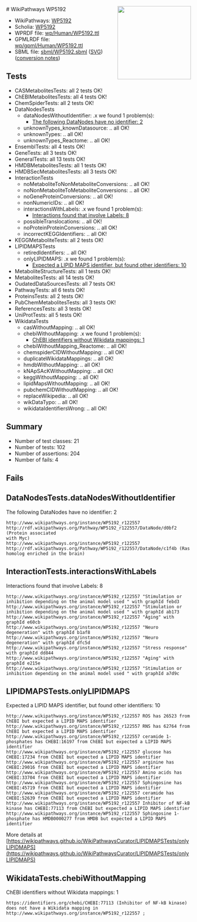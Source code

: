 <img style="float: right; width: 200px" src="../logo.png" />
# WikiPathways WP5192

* WikiPathways: [WP5192](https://identifiers.org/wikipathways:WP5192)
* Scholia: [WP5192](https://scholia.toolforge.org/wikipathways/WP5192)
* WPRDF file: [wp/Human/WP5192.ttl](../wp/Human/WP5192.ttl)
* GPMLRDF file: [wp/gpml/Human/WP5192.ttl](../wp/gpml/Human/WP5192.ttl)
* SBML file: [sbml/WP5192.sbml](../sbml/WP5192.sbml) ([SVG](../sbml/WP5192.svg)) ([conversion notes](../sbml/WP5192.txt))

## Tests
* CASMetabolitesTests: all 2 tests OK!
* ChEBIMetabolitesTests: all 4 tests OK!
* ChemSpiderTests: all 2 tests OK!
* DataNodesTests
    * dataNodesWithoutIdentifier: .x we found 1 problem(s):
        * [The following DataNodes have no identifier: 2](#d2d32fa1)
    * unknownTypes_knownDatasource: .. all OK!
    * unknownTypes: .. all OK!
    * unknownTypes_Reactome: .. all OK!
* EnsemblTests: all 4 tests OK!
* GeneTests: all 3 tests OK!
* GeneralTests: all 13 tests OK!
* HMDBMetabolitesTests: all 1 tests OK!
* HMDBSecMetabolitesTests: all 3 tests OK!
* InteractionTests
    * noMetaboliteToNonMetaboliteConversions: .. all OK!
    * noNonMetaboliteToMetaboliteConversions: .. all OK!
    * noGeneProteinConversions: .. all OK!
    * nonNumericIDs: .. all OK!
    * interactionsWithLabels: .x we found 1 problem(s):
        * [Interactions found that involve Labels: 8](#630d267f)
    * possibleTranslocations: .. all OK!
    * noProteinProteinConversions: .. all OK!
    * incorrectKEGGIdentifiers: .. all OK!
* KEGGMetaboliteTests: all 2 tests OK!
* LIPIDMAPSTests
    * retiredIdentifiers: .. all OK!
    * onlyLIPIDMAPS: .x we found 1 problem(s):
        * [Expected a LIPID MAPS identifier, but found other identifiers: 10](#d0bfb678)
* MetaboliteStructureTests: all 1 tests OK!
* MetabolitesTests: all 14 tests OK!
* OudatedDataSourcesTests: all 7 tests OK!
* PathwayTests: all 6 tests OK!
* ProteinsTests: all 2 tests OK!
* PubChemMetabolitesTests: all 3 tests OK!
* ReferencesTests: all 3 tests OK!
* UniProtTests: all 5 tests OK!
* WikidataTests
    * casWithoutMapping: .. all OK!
    * chebiWithoutMapping: .x we found 1 problem(s):
        * [ChEBI identifiers without Wikidata mappings: 1](#a8d554cd)
    * chebiWithoutMapping_Reactome: .. all OK!
    * chemspiderCIDWithoutMapping: .. all OK!
    * duplicateWikidataMappings: .. all OK!
    * hmdbWithoutMapping: .. all OK!
    * kNApSAcKWithoutMapping: .. all OK!
    * keggWithoutMapping: .. all OK!
    * lipidMapsWithoutMapping: .. all OK!
    * pubchemCIDWithoutMapping: .. all OK!
    * replaceWikipedia: .. all OK!
    * wikDataTypo: .. all OK!
    * wikidataIdentifiersWrong: .. all OK!


## Summary

* Number of test classes: 21
* Number of tests: 102
* Number of assertions: 204
* Number of fails: 4

## Fails

<a name="d2d32fa1" />

## DataNodesTests.dataNodesWithoutIdentifier

The following DataNodes have no identifier: 2
```
http://www.wikipathways.org/instance/WP5192_r122557 http://rdf.wikipathways.org/Pathway/WP5192_r122557/DataNode/d0bf2 (Protein associated 
with Myc)
http://www.wikipathways.org/instance/WP5192_r122557 http://rdf.wikipathways.org/Pathway/WP5192_r122557/DataNode/c1f4b (Ras homolog enriched in the brain)
```

<a name="630d267f" />

## InteractionTests.interactionsWithLabels

Interactions found that involve Labels: 8
```
http://www.wikipathways.org/instance/WP5192_r122557 "Stimulation or inhibition depending on the animal model used " with graphId febd3
http://www.wikipathways.org/instance/WP5192_r122557 "Stimulation or inhibition depending on the animal model used " with graphId ab173
http://www.wikipathways.org/instance/WP5192_r122557 "Aging" with graphId e60cb
http://www.wikipathways.org/instance/WP5192_r122557 "Neuro degeneration" with graphId b1af8
http://www.wikipathways.org/instance/WP5192_r122557 "Neuro degeneration" with graphId dfc5d
http://www.wikipathways.org/instance/WP5192_r122557 "Stress response" with graphId dd844
http://www.wikipathways.org/instance/WP5192_r122557 "Aging" with graphId e215e
http://www.wikipathways.org/instance/WP5192_r122557 "Stimulation or inhibition depending on the animal model used " with graphId a7d9c
```

<a name="d0bfb678" />

## LIPIDMAPSTests.onlyLIPIDMAPS

Expected a LIPID MAPS identifier, but found other identifiers: 10
```
http://www.wikipathways.org/instance/WP5192_r122557 ROS has 26523 from ChEBI but expected a LIPID MAPS identifier
http://www.wikipathways.org/instance/WP5192_r122557 RNS has 62764 from ChEBI but expected a LIPID MAPS identifier
http://www.wikipathways.org/instance/WP5192_r122557 ceramide 1-phosphates has CHEBI:16197 from ChEBI but expected a LIPID MAPS identifier
http://www.wikipathways.org/instance/WP5192_r122557 glucose has CHEBI:17234 from ChEBI but expected a LIPID MAPS identifier
http://www.wikipathways.org/instance/WP5192_r122557 arginine has CHEBI:29016 from ChEBI but expected a LIPID MAPS identifier
http://www.wikipathways.org/instance/WP5192_r122557 Amino acids has CHEBI:33704 from ChEBI but expected a LIPID MAPS identifier
http://www.wikipathways.org/instance/WP5192_r122557 Sphingosine has CHEBI:45719 from ChEBI but expected a LIPID MAPS identifier
http://www.wikipathways.org/instance/WP5192_r122557 ceramide has CHEBI:52639 from ChEBI but expected a LIPID MAPS identifier
http://www.wikipathways.org/instance/WP5192_r122557 Inhibitor of NF-kB kinase has CHEBI:77113 from ChEBI but expected a LIPID MAPS identifier
http://www.wikipathways.org/instance/WP5192_r122557 Sphingosine 1-phosphate has HMDB0000277 from HMDB but expected a LIPID MAPS identifier
```

More details at [https://wikipathways.github.io/WikiPathwaysCurator/LIPIDMAPSTests/onlyLIPIDMAPS](https://wikipathways.github.io/WikiPathwaysCurator/LIPIDMAPSTests/onlyLIPIDMAPS)

<a name="a8d554cd" />

## WikidataTests.chebiWithoutMapping

ChEBI identifiers without Wikidata mappings: 1
```
https://identifiers.org/chebi/CHEBI:77113 (Inhibitor of NF-kB kinase) does not have a Wikidata mapping in http://www.wikipathways.org/instance/WP5192_r122557 ; 
```

